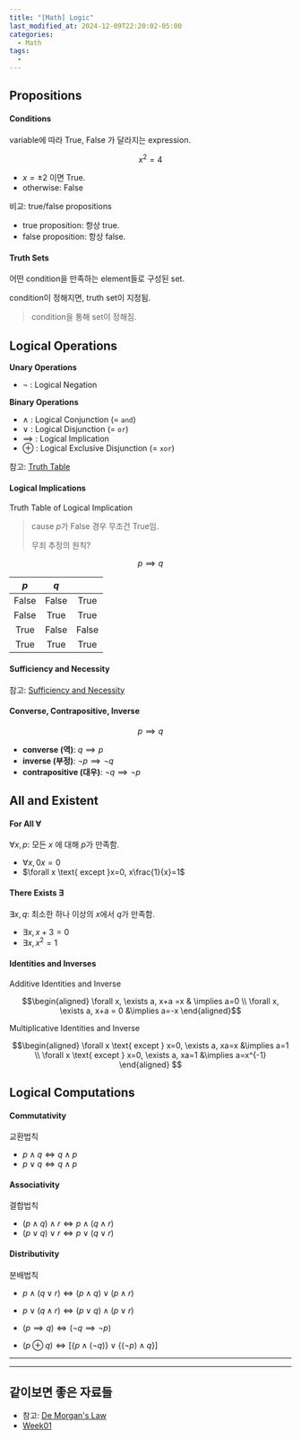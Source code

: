 ```yaml
---
title: "[Math] Logic"
last_modified_at: 2024-12-09T22:20:02-05:00
categories:
  - Math
tags:
  - 
---
```


## Propositions

#### Conditions

variable에 따라 True, False 가 달라지는 expression.

$$x^2 = 4$$

* $x= \pm 2$ 이면 True.
* otherwise: False

비교: true/false propositions
* true proposition: 항상 true.
* false proposition: 항상 false.

#### Truth Sets

어떤 condition을 만족하는 element들로 구성된 set.

condition이 정해지면, truth set이 지정됨.

> condition을 통해 set이 정해짐.

## Logical Operations

**Unary Operations**

* $\neg$ : Logical Negation

**Binary Operations**

* $\land$ : Logical Conjunction (= `and`)
* $\lor$ : Logical Disjunction (= `or`)
* $\implies$ : Logical Implication
* $\oplus$ : Logical Exclusive Disjunction (= `xor`)

참고: [Truth Table](https://dsaint31.me/mkdocs_site/CE/ch01/ch01_13_boolean_algebra/#symbols-and-truth-table)

#### Logical Implications

Truth Table of Logical Implication

> cause $p$가 False 경우 무조건 True임.
>
> 무죄 추정의 원칙?

$$p \implies q$$

| $p$ | $q$ |  |
| :---: | :---: | :---: |
| False | False | True |
| False | True | True |
| True | False | False |
| True | True | True |

#### Sufficiency and Necessity
참고: [Sufficiency and Necessity](https://dsaint31.tistory.com/314)

#### Converse, Contrapositive, Inverse

$$p \implies q$$

* **converse (역)**: $q\implies p$
* **inverse (부정)**: $\neg p \implies \neg q$
* **contrapositive (대우)**: $\neg q \implies \neg p$

## All and Existent

#### For All $\forall$

$\forall x, p$: 모든 $x$ 에 대해 $p$가 만족함.

* $\forall x, 0x = 0$
* $\forall x \text{ except }x=0, x\frac{1}{x}=1$

#### There Exists $\exists$

$\exists x, q$: 최소한 하나 이상의 $x$에서 $q$가 만족함.

* $\exists x, x+3 = 0$
* $\exists x, x^2=1$

#### Identities and Inverses

Additive Identities and Inverse

$$\begin{aligned} \forall x, \exists a, x+a =x & \implies a=0 \\ \forall x, \exists a, x+a = 0 &\implies a=-x \end{aligned}$$

Multiplicative Identities and Inverse

$$\begin{aligned} \forall x \text{ except } x=0, \exists a, xa=x &\implies a=1 \\ \forall x \text{ except } x=0, \exists a, xa=1 &\implies a=x^{-1} \end{aligned} $$

## Logical Computations

#### Commutativity

교환법칙

* $p \land q \iff q \land p$
* $p \lor q \iff q \land p$

#### Associativity

결합법칙

* $(p \land q) \land r \iff p \land (q \land r)$
* $(p \lor q) \lor r \iff p \lor (q \lor r)$

#### Distributivity

분배법칙

* $p \land (q \lor r) \iff (p \land q) \lor (p \land r)$
* $p \lor (q \land r) \iff (p \lor q) \land (p \lor r)$

* $(p \implies q) \iff (\neg q \implies \neg p)$
* $(p \oplus q) \iff [\{p \land (\neg q)\} \lor \{ (\neg p) \land q \} ]$

---

---

## 같이보면 좋은 자료들

* 참고: [De Morgan's Law](https://dsaint31.me/mkdocs_site/CE/ch01/ch01_13_boolean_algebra/#de-morgans-law)
* [Week01](/math/math-week01/#logic)